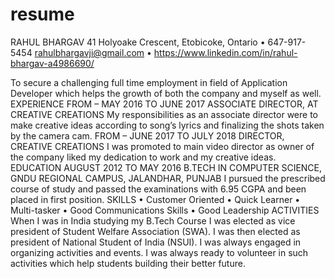 # resume
RAHUL BHARGAV
41 Holyoake Crescent, Etobicoke, Ontario • 647-917-5454
rahulbhargavji@gmail.com • https://www.linkedin.com/in/rahul-bhargav-a4986690/

To secure a challenging full time employment in field of Application Developer which helps the growth of both the company and myself as well.
EXPERIENCE
FROM  – MAY 2016 TO JUNE 2017
ASSOCIATE DIRECTOR, AT CREATIVE CREATIONS
My responsibilities as an associate director were to make creative ideas according to song’s lyrics and finalizing the shots taken by the camera cam.
FROM – JUNE 2017 TO JULY 2018
DIRECTOR, CREATIVE CREATIONS
I was promoted to main video director as owner of the company liked my dedication to work and my creative ideas.
EDUCATION
AUGUST 2012 TO MAY 2016
B.TECH IN COMPUTER SCIENCE, GNDU REGIONAL CAMPUS, JALANDHAR, PUNJAB
I pursued the prescribed course of study and passed the examinations with 6.95 CGPA and been placed in first position.
SKILLS
•	Customer Oriented
•	Quick Learner	•	Multi-tasker
•	Good Communications Skills
•	Good Leadership
ACTIVITIES
When I was in India studying my B.Tech Course I was elected as vice president of Student Welfare Association (SWA). I was then elected as president of National Student of India (NSUI). I was always engaged in organizing activities and events. I was always ready to volunteer in such activities which help students building their better future.  
